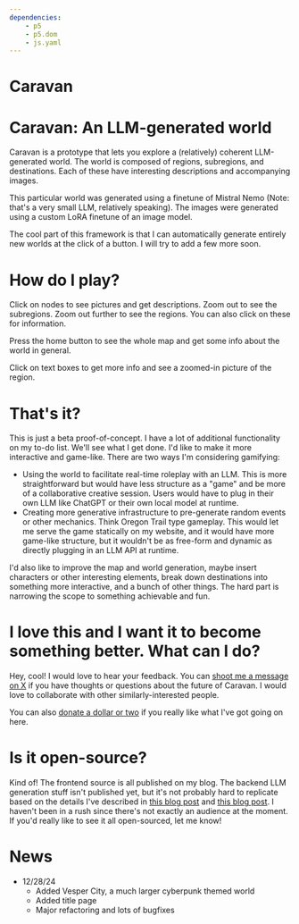 ```yaml
---
dependencies:
    - p5
    - p5.dom
    - js.yaml
---
```


# Caravan

<div class="p5js-sketch" id="simple-example-holder">
    <script type="module" src="/scripts/caravan/main.js"></script>
</div>

# Caravan: An LLM-generated world

Caravan is a prototype that lets you explore a (relatively) coherent LLM-generated world. The world is composed of regions, subregions, and destinations. Each of these have interesting descriptions and accompanying images.

This particular world was generated using a finetune of Mistral Nemo (Note: that's a very small LLM, relatively speaking). The images were generated using a custom LoRA finetune of an image model.

The cool part of this framework is that I can automatically generate entirely new worlds at the click of a button. I will try to add a few more soon.

# How do I play?

Click on nodes to see pictures and get descriptions. Zoom out to see the subregions. Zoom out further to see the regions. You can also click on these for information.

Press the home button to see the whole map and get some info about the world in general.

Click on text boxes to get more info and see a zoomed-in picture of the region.

# That's it?

This is just a beta proof-of-concept. I have a lot of additional functionality on my to-do list. We'll see what I get done. I'd like to make it more interactive and game-like. There are two ways I'm considering gamifying:

- Using the world to facilitate real-time roleplay with an LLM. This is more straightforward but would have less structure as a "game" and be more of a collaborative creative session. Users would have to plug in their own LLM like ChatGPT or their own local model at runtime.
- Creating more generative infrastructure to pre-generate random events or other mechanics. Think Oregon Trail type gameplay. This would let me serve the game statically on my website, and it would have more game-like structure, but it wouldn't be as free-form and dynamic as directly plugging in an LLM API at runtime.

I'd also like to improve the map and world generation, maybe insert characters or other interesting elements, break down destinations into something more interactive, and a bunch of other things. The hard part is narrowing the scope to something achievable and fun.

# I love this and I want it to become something better. What can I do?

Hey, cool! I would love to hear your feedback. You can [shoot me a message on X](https://x.com/BeauHorenberger) if you have thoughts or questions about the future of Caravan. I would love to collaborate with other similarly-interested people.

You can also [donate a dollar or two](https://ko-fi.com/beauhorenberger) if you really like what I've got going on here.

# Is it open-source?

Kind of! The frontend source is all published on my blog. The backend LLM generation stuff isn't published yet, but it's not probably hard to replicate based on the details I've described in [this blog post](https://horenbergerb.github.io/2024/11/25/world-building-tree.html) and [this blog post](https://horenbergerb.github.io/2024/12/11/world-map-exploration.html). I haven't been in a rush since there's not exactly an audience at the moment. If you'd really like to see it all open-sourced, let me know!

# News

- 12/28/24
    - Added Vesper City, a much larger cyberpunk themed world
    - Added title page
    - Major refactoring and lots of bugfixes